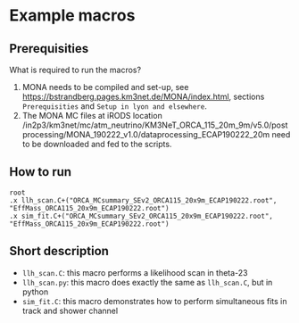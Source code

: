 Example macros
===============

Prerequisities
---------------

What is required to run the macros?

1) MONA needs to be compiled and set-up, see https://bstrandberg.pages.km3net.de/MONA/index.html, sections `Prerequisities` and `Setup in lyon and elsewhere`.
2) The MONA MC files at iRODS location /in2p3/km3net/mc/atm_neutrino/KM3NeT_ORCA_115_20m_9m/v5.0/postprocessing/MONA_190222_v1.0/dataprocessing_ECAP190222_20m need to be downloaded and fed to the scripts.

How to run
-----------

~~~
root
.x llh_scan.C+("ORCA_MCsummary_SEv2_ORCA115_20x9m_ECAP190222.root", "EffMass_ORCA115_20x9m_ECAP190222.root")
.x sim_fit.C+("ORCA_MCsummary_SEv2_ORCA115_20x9m_ECAP190222.root", "EffMass_ORCA115_20x9m_ECAP190222.root")
~~~

Short description
-----------------

* `llh_scan.C`: this macro performs a likelihood scan in theta-23
* `llh_scan.py`: this macro does exactly the same as `llh_scan.C`, but in python
* `sim_fit.C`: this macro demonstrates how to perform simultaneous fits in track and shower channel
